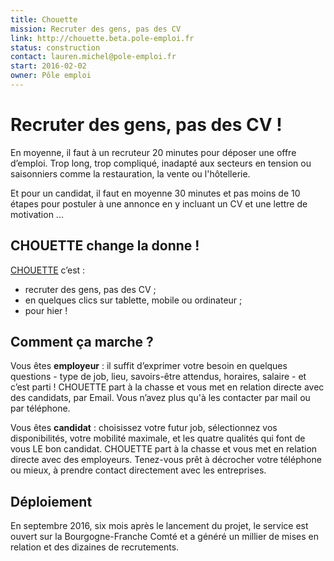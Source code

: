 ```yaml
---
title: Chouette
mission: Recruter des gens, pas des CV
link: http://chouette.beta.pole-emploi.fr
status: construction
contact: lauren.michel@pole-emploi.fr
start: 2016-02-02
owner: Pôle emploi
---
```


# Recruter des gens, pas des CV !

En moyenne, il faut à un recruteur 20 minutes pour déposer une offre d’emploi. Trop long, trop compliqué, inadapté aux secteurs en tension ou saisonniers comme la restauration, la vente ou  l'hôtellerie.

Et pour un candidat, il faut en moyenne 30 minutes et pas moins de 10 étapes pour postuler à une annonce en y incluant un CV et une lettre de motivation ...


## CHOUETTE change la donne !
[CHOUETTE](http://chouette.beta.pole-emploi.fr) c’est :

* recruter des gens, pas des CV ;
* en quelques clics sur tablette, mobile ou ordinateur ;
* pour hier !

## Comment ça marche ?
Vous êtes **employeur** : il suffit d’exprimer votre besoin en quelques questions - type de job, lieu, savoirs-être attendus, horaires, salaire - et c’est parti !
CHOUETTE part à la chasse et vous met en relation directe avec des candidats, par Email. Vous n’avez plus qu'à les contacter par mail ou par téléphone.

Vous êtes **candidat** : choisissez votre futur job, sélectionnez vos disponibilités, votre mobilité maximale, et les quatre qualités qui font de vous LE bon candidat.
CHOUETTE part à la chasse et vous met en relation directe avec des employeurs. Tenez-vous prêt à décrocher votre téléphone ou mieux, à prendre contact directement avec les entreprises.

## Déploiement
En septembre 2016, six mois après le lancement du projet, le service est ouvert sur la Bourgogne-Franche Comté et a généré un millier de mises en relation et des dizaines de recrutements.

